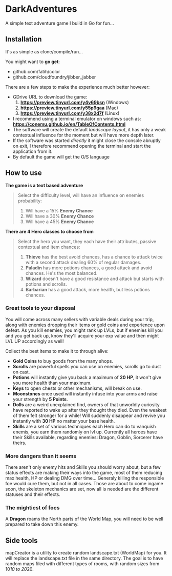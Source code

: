# DarkAdventures
A simple text adventure game I build in Go for fun...

## Installation
It's as simple as clone/compile/run...

You might want to **go get**:
 - github.com/fatih/color
 - github.com/cloudfoundry/jibber_jabber

There are a few steps to make the experience much better however:
 - GDrive URL to download the game:
    1. **https://preview.tinyurl.com/y4v69bsn** (Windows)
    2. **https://preview.tinyurl.com/y55p9gaa** (Mac)
    3. **https://preview.tinyurl.com/y38x2d7f** (Linux)
 - I recommend using a terminal emulator on windows such as: 
 **https://conemu.github.io/en/TableOfContents.html**
 - The software will create the default *landscape layout*, it has only a weak contextual influence for the moment but will have more depth later.
 - If the software was started *directly* it might close the console abruptly on exit, I therefore recommend opening the terminal and start the application from it.
 - By default the game will get the O/S language

## How to use

**The game is a text based adventure**

> Select the difficulty level, will have an influence on enemies probability:
>  1. Will have a 15% **Enemy Chance**
>  2. Will have a 30% **Enemy Chance**
>  3. Will have a 45% **Enemy Chance**

**There are 4 Hero classes to choose from**

> Select the hero you want, they each have their attributes, passive contextual and item chances:
>  1. **Thieve** has the best avoid chances, has a chance to attack twice with a second attack dealing 60% of regular damages.
>  2. **Paladin** has more potions chances, a good attack and avoid chances. He's the most balanced.
>  3. **Wizard** doesn't have a good resistance and attack but starts with potions and scrolls.
>   4. **Barbarian** has a good attack, more health, but less potions chances.

### Great tools to your disposal

You will come across many sellers with variable deals during your trip, along with enemies dropping their items or gold coins and experience upon defeat.
As you kill enemies, you might rank up LVLs, but if enemies kill you and you get back up, know they'll acquire your exp value and then might LVL UP accordingly as well!

Collect the best items to make it to through alive:

- **Gold Coins** to buy goods from the many shops.
- **Scrolls** are powerful spells you can use on enemies, scrolls go to dust on cast.
- **Potions** will instantly give you back a maximum of **20 HP**, it won't give you more health than your maximum.
- **Keys** to open chests or other mechanisms, will break on use.
- **Moonstones** once used will instantly infuse into your arms and raise your strength by **5 Points**.
- **Dolls** are a weird unexplained find, owners of that unworldly curiosity have reported to wake up after they thought they died. Even the weakest of them felt stronger for a while! Will suddenly disappear and revive you instantly with **30 HP** no matter your base health.
 - **Skills** are a set of various techniques each Hero can do to vanquish enemis, you earn them randomly on lvl up. Currently all heroes have their Skills available, regarding enemies: Dragon, Goblin, Sorcerer have theirs.

### More dangers than it seems

There aren't only enemy hits and Skills you should worry about, but a few status effects are making their ways into the game, most of them reducing max health, HP or dealing DMG over time...
Generaly killing the responsible foe would cure them, but not in all cases.
Those are about to come ingame soon, the skeleton mechanics are set, now all is needed are the different statuses and their effects.

### The mightiest of foes

A **Dragon** roams the North parts of the World Map, you will need to be well prepared to take down this enemy.

## Side tools

mapCreator is a utility to create random landscape.txt (WorldMap) for you.
It will replace the landscape.txt file in the same directory.
The goal is to have random maps filed with different types of rooms, with random sizes from 10*10 to 20*20.